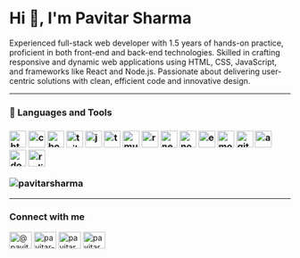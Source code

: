 # Hi 👋, I'm Pavitar Sharma

Experienced full-stack web developer with 1.5 years of hands-on practice, proficient in both front-end and back-end technologies. Skilled in crafting responsive and dynamic web applications using HTML, CSS, JavaScript, and frameworks like React and Node.js. Passionate about delivering user-centric solutions with clean, efficient code and innovative design.

<hr />

<h3>🧰 Languages and Tools<h3>
<img width="30px" style="pading-right: 20px;" alt="html" src="https://cdn.jsdelivr.net/gh/devicons/devicon@latest/icons/html5/html5-original.svg" />
<img width="30px" style="pading-right: 20px;" alt="css"  src="https://cdn.jsdelivr.net/gh/devicons/devicon@latest/icons/css3/css3-original.svg" />
<img width="30px" style="pading-right: 20px;" alt="bootstrap"  src="https://cdn.jsdelivr.net/gh/devicons/devicon@latest/icons/bootstrap/bootstrap-original.svg" />
<img width="30px" style="pading-right: 20px;" alt="tailwind-css"  src="https://cdn.jsdelivr.net/gh/devicons/devicon@latest/icons/tailwindcss/tailwindcss-original-wordmark.svg" />
<img width="30px" style="pading-right: 20px;" alt="javascript"  src="https://cdn.jsdelivr.net/gh/devicons/devicon@latest/icons/javascript/javascript-original.svg" />
<img width="30px" style="pading-right: 20px;" alt="typescript"  src="https://cdn.jsdelivr.net/gh/devicons/devicon@latest/icons/typescript/typescript-original.svg" />
<img width="30px" style="pading-right: 20px;" alt="mui"  src="https://cdn.jsdelivr.net/gh/devicons/devicon@latest/icons/materialui/materialui-original.svg" />
<img width="30px" style="pading-right: 20px;" alt="react"  src="https://cdn.jsdelivr.net/gh/devicons/devicon@latest/icons/react/react-original.svg" />
<img width="30px" style="pading-right: 20px;" alt="nextjs"  src="https://cdn.jsdelivr.net/gh/devicons/devicon@latest/icons/nextjs/nextjs-original.svg" />
<img width="30px" style="pading-right: 20px;" alt="nodejs"  src="https://cdn.jsdelivr.net/gh/devicons/devicon@latest/icons/nodejs/nodejs-original-wordmark.svg" />
<img width="30px" style="pading-right: 20px;" alt="expressjs"  src="https://cdn.jsdelivr.net/gh/devicons/devicon@latest/icons/express/express-original-wordmark.svg" />
<img width="30px" style="pading-right: 20px;" alt="mongodb"  src="https://cdn.jsdelivr.net/gh/devicons/devicon@latest/icons/mongodb/mongodb-original.svg" />
<img width="30px" style="pading-right: 20px;" alt="git"  src="https://cdn.jsdelivr.net/gh/devicons/devicon@latest/icons/git/git-original.svg" />
<img width="30px" style="pading-right: 20px;" alt="aws"  src="https://cdn.jsdelivr.net/gh/devicons/devicon@latest/icons/amazonwebservices/amazonwebservices-original-wordmark.svg" />
<img width="30px" style="pading-right: 20px;" alt="docker"  src="https://cdn.jsdelivr.net/gh/devicons/devicon@latest/icons/docker/docker-original.svg" />
<img width="30px" style="pading-right: 20px;" alt="redis"  src="https://cdn.jsdelivr.net/gh/devicons/devicon@latest/icons/redis/redis-original.svg" />


<p><img align="center" src="https://github-readme-streak-stats.herokuapp.com/?user=pavitarsharma&" alt="pavitarsharma" /></p>

<hr />
<h3 align="left">Connect with me</h3>
<p align="left">
<a href="https://twitter.com/@pavitarsharma17" target="blank"><img align="center" src="https://raw.githubusercontent.com/rahuldkjain/github-profile-readme-generator/master/src/images/icons/Social/twitter.svg" alt="@pavitarsharma17" height="30" width="40" /></a>
<a href="https://linkedin.com/in/pavitar-sharma-918a3b19a" target="blank"><img align="center" src="https://raw.githubusercontent.com/rahuldkjain/github-profile-readme-generator/master/src/images/icons/Social/linked-in-alt.svg" alt="pavitar-sharma-918a3b19a" height="30" width="40" /></a>
<a href="https://fb.com/pavitar.sharma.77" target="blank"><img align="center" src="https://raw.githubusercontent.com/rahuldkjain/github-profile-readme-generator/master/src/images/icons/Social/facebook.svg" alt="pavitar.sharma.77" height="30" width="40" /></a>
<a href="https://www.leetcode.com/pavitarsharma" target="blank"><img align="center" src="https://raw.githubusercontent.com/rahuldkjain/github-profile-readme-generator/master/src/images/icons/Social/leet-code.svg" alt="pavitarsharma" height="30" width="40" /></a>
</p>
